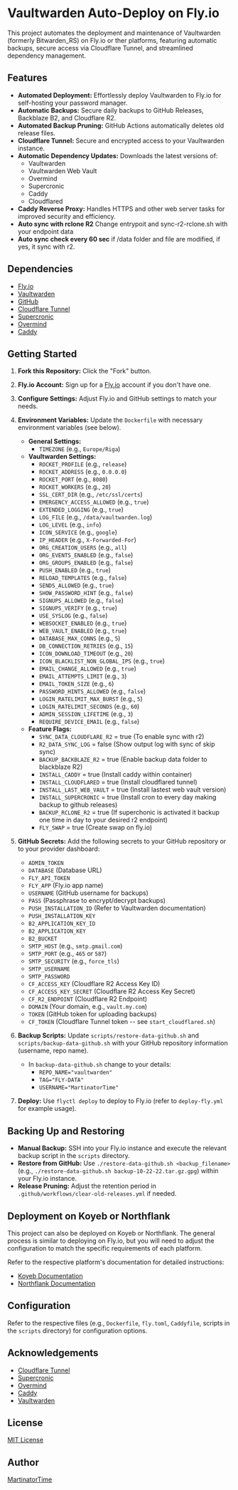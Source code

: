# Vaultwarden Auto-Deploy on Fly.io

This project automates the deployment and maintenance of Vaultwarden (formerly Bitwarden_RS) on Fly.io or ther platforms, featuring automatic backups, secure access via Cloudflare Tunnel, and streamlined dependency management.

## Features

* **Automated Deployment:** Effortlessly deploy Vaultwarden to Fly.io for self-hosting your password manager.
* **Automatic Backups:** Secure daily backups to GitHub Releases, Backblaze B2, and Cloudflare R2.
* **Automated Backup Pruning:** GitHub Actions automatically deletes old release files.
* **Cloudflare Tunnel:** Secure and encrypted access to your Vaultwarden instance.
* **Automatic Dependency Updates:**  Downloads the latest versions of:
    * Vaultwarden
    * Vaultwarden Web Vault
    * Overmind
    * Supercronic
    * Caddy
    * Cloudflared
* **Caddy Reverse Proxy:**  Handles HTTPS and other web server tasks for improved security and efficiency.
* **Auto sync with rclone R2** Change entrypoit and sync-r2-rclone.sh with your endpoint data
* **Auto sync check every 60 sec** if /data folder and file are modified, if yes, it sync with r2.

## Dependencies

* [Fly.io](https://fly.io/)
* [Vaultwarden](https://github.com/dani-garcia/vaultwarden)
* [GitHub](https://github.com/)
* [Cloudflare Tunnel](https://developers.cloudflare.com/cloudflare-one/connections/connect-apps)
* [Supercronic](https://github.com/aptible/supercronic)
* [Overmind](https://github.com/DarthSim/overmind)
* [Caddy](https://caddyserver.com/)


## Getting Started

1. **Fork this Repository:**  Click the "Fork" button.
2. **Fly.io Account:** Sign up for a [Fly.io](https://fly.io/) account if you don't have one.
3. **Configure Settings:** Adjust Fly.io and GitHub settings to match your needs.
4. **Environment Variables:** Update the `Dockerfile` with necessary environment variables (see below).
    * **General Settings:**
        * `TIMEZONE` (e.g., `Europe/Riga`)
    * **Vaultwarden Settings:**
        * `ROCKET_PROFILE` (e.g., `release`)
        * `ROCKET_ADDRESS` (e.g., `0.0.0.0`)
        * `ROCKET_PORT` (e.g., `8080`)
        * `ROCKET_WORKERS` (e.g., `20`)
        * `SSL_CERT_DIR` (e.g., `/etc/ssl/certs`)
        * `EMERGENCY_ACCESS_ALLOWED` (e.g., `true`)
        * `EXTENDED_LOGGING` (e.g., `true`)
        * `LOG_FILE` (e.g., `/data/vaultwarden.log`)
        * `LOG_LEVEL` (e.g., `info`)
        * `ICON_SERVICE` (e.g., `google`)
        * `IP_HEADER` (e.g., `X-Forwarded-For`)
        * `ORG_CREATION_USERS` (e.g., `all`)
        * `ORG_EVENTS_ENABLED` (e.g., `false`)
        * `ORG_GROUPS_ENABLED` (e.g., `false`)
        * `PUSH_ENABLED` (e.g., `true`)
        * `RELOAD_TEMPLATES` (e.g., `false`)
        * `SENDS_ALLOWED` (e.g., `true`)
        * `SHOW_PASSWORD_HINT` (e.g., `false`)
        * `SIGNUPS_ALLOWED` (e.g., `false`)
        * `SIGNUPS_VERIFY` (e.g., `true`)
        * `USE_SYSLOG` (e.g., `false`)
        * `WEBSOCKET_ENABLED` (e.g., `true`)
        * `WEB_VAULT_ENABLED` (e.g., `true`)
        * `DATABASE_MAX_CONNS` (e.g., `5`)
        * `DB_CONNECTION_RETRIES` (e.g., `15`)
        * `ICON_DOWNLOAD_TIMEOUT` (e.g., `20`)
        * `ICON_BLACKLIST_NON_GLOBAL_IPS` (e.g., `true`)
        *  `EMAIL_CHANGE_ALLOWED` (e.g., `true`)
        * `EMAIL_ATTEMPTS_LIMIT` (e.g., `3`)
        * `EMAIL_TOKEN_SIZE` (e.g., `6`)
        * `PASSWORD_HINTS_ALLOWED` (e.g., `false`)
        * `LOGIN_RATELIMIT_MAX_BURST` (e.g., `5`)
        * `LOGIN_RATELIMIT_SECONDS` (e.g., `60`)
        * `ADMIN_SESSION_LIFETIME` (e.g., `3`)
        * `REQUIRE_DEVICE_EMAIL` (e.g., `false`)
    * **Feature Flags:**
        * `SYNC_DATA_CLOUDFLARE_R2` = true (To enable sync with r2)
        * `R2_DATA_SYNC_LOG` = false (Show output log with sync of skip sync)
        * `BACKUP_BACKBLAZE_R2` = true (Enable backup data folder to blackblaze R2)
        * `INSTALL_CADDY` = true (Install caddy within container)
        * `INSTALL_CLOUDFLARED` = true (Install cloudflared tunnel)
        * `INSTALL_LAST_WEB_VAULT` = true (Install lastest web vault version)
        * `INSTALL_SUPERCRONIC` = true (Install cron to every day making backup to github releases)
        * `BACKUP_RCLONE_R2` = true (If superchonic is activated it backup one time in day to your desired r2 endpoint)
        * `FLY_SWAP` = true (Create swap on fly.io)

5. **GitHub Secrets:** Add the following secrets to your GitHub repository or to your provider dashboard:
    * `ADMIN_TOKEN`
    * `DATABASE` (Database URL)
    * `FLY_API_TOKEN`
    * `FLY_APP` (Fly.io app name)
    * `USERNAME` (GitHub username for backups)
    * `PASS` (Passphrase to encrypt/decrypt backups)
    * `PUSH_INSTALLATION_ID` (Refer to Vaultwarden documentation)
    * `PUSH_INSTALLATION_KEY`
    * `B2_APPLICATION_KEY_ID`
    * `B2_APPLICATION_KEY`
    * `B2_BUCKET`
    * `SMTP_HOST` (e.g., `smtp.gmail.com`)
    * `SMTP_PORT` (e.g., `465` or `587`)
    * `SMTP_SECURITY` (e.g., `force_tls`)
    * `SMTP_USERNAME`
    * `SMTP_PASSWORD`
    * `CF_ACCESS_KEY` (Cloudflare R2 Access Key ID)
    * `CF_ACCESS_KEY_SECRET` (Cloudflare R2 Access Key Secret)
    * `CF_R2_ENDPOINT` (Cloudflare R2 Endpoint)
    * `DOMAIN` (Your domain, e.g., `vault.my.com`)
    * `TOKEN` (GitHub token for uploading backups)
    * `CF_TOKEN` (Cloudflare Tunnel token -- see `start_cloudflared.sh`)

6. **Backup Scripts:** Update `scripts/restore-data-github.sh` and `scripts/backup-data-github.sh` with your GitHub repository information (username, repo name).
    * In `backup-data-github.sh` change to your details:
        * `REPO_NAME="vaultwarden"`
        * `TAG="FLY-DATA"`
        * `USERNAME="MartinatorTime"`
7. **Deploy:** Use `flyctl deploy` to deploy to Fly.io (refer to `deploy-fly.yml` for example usage).

## Backing Up and Restoring

* **Manual Backup:** SSH into your Fly.io instance and execute the relevant backup script in the `scripts` directory.
* **Restore from GitHub:**  Use `./restore-data-github.sh <backup_filename>` (e.g., `./restore-data-github.sh backup-10-22-22.tar.gz.gpg`) within your Fly.io instance.
* **Release Pruning:**  Adjust the retention period in `.github/workflows/clear-old-releases.yml` if needed.

## Deployment on Koyeb or Northflank

This project can also be deployed on Koyeb or Northflank. The general process is similar to deploying on Fly.io, but you will need to adjust the configuration to match the specific requirements of each platform.

Refer to the respective platform's documentation for detailed instructions:

* [Koyeb Documentation](https://www.koyeb.com/docs)
* [Northflank Documentation](https://northflank.com/docs)

## Configuration

Refer to the respective files (e.g., `Dockerfile`, `fly.toml`, `Caddyfile`, scripts in the `scripts` directory) for configuration options.


## Acknowledgements

* [Cloudflare Tunnel](https://developers.cloudflare.com/cloudflare-one/connections/connect-apps)
* [Supercronic](https://github.com/aptible/supercronic)
* [Overmind](https://github.com/DarthSim/overmind)
* [Caddy](https://caddyserver.com/)
* [Vaultwarden](https://github.com/dani-garcia/vaultwarden)

## License

[MIT License](LICENSE)


## Author

[MartinatorTime](https://github.com/MartinatorTime)
